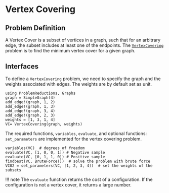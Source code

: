 # Vertex Covering

## Problem Definition
A Vertex Cover is a subset of vertices in a graph, such that for an arbitrary edge, the subset includes at least one of the endpoints. The [`VertexCovering`](@ref) problem is to find the minimum vertex cover for a given graph.

## Interfaces
To define a `VertexCovering` problem, we need to specify the graph and the weights associated with edges. The weights are by default set as unit.
```@repl VertexCovering
using ProblemReductions, Graphs
graph = SimpleGraph(4)
add_edge!(graph, 1, 2)
add_edge!(graph, 1, 3)
add_edge!(graph, 3, 4)
add_edge!(graph, 2, 3)
weights = [1, 3, 1, 4]
VC= VertexCovering(graph, weights)
```

The required functions, `variables`, `evaluate`, and optional functions: `set_parameters` are implemented for the vertex covering problem.
```@repl VertexCovering
variables(VC)  # degrees of freedom
evaluate(VC, [1, 0, 0, 1]) # Negative sample
evaluate(VC, [0, 1, 1, 0]) # Positive sample
findbest(VC, BruteForce())  # solve the problem with brute force
VC02 = set_parameters(VC, [1, 2, 3, 4])  # set the weights of the subsets
```
!!! note
    The `evaluate` function returns the cost of a configuration. If the configuration is not a vertex cover, it returns a large number.